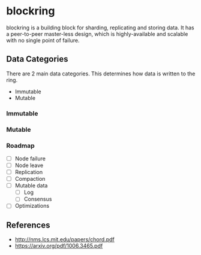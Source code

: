 # blockring
blockring is a building block for sharding, replicating and storing data.  It has a peer-to-peer master-less design, which is highly-available and scalable with no single point of failure.

## Data Categories
There are 2 main data categories.  This determines how data is written to the ring.

- Immutable
- Mutable

### Immutable

### Mutable

### Roadmap

- [ ] Node failure
- [ ] Node leave
- [ ] Replication
- [ ] Compaction
- [ ] Mutable data
    - [ ] Log
    - [ ] Consensus
- [ ] Optimizations

## References
- http://nms.lcs.mit.edu/papers/chord.pdf
- https://arxiv.org/pdf/1006.3465.pdf
